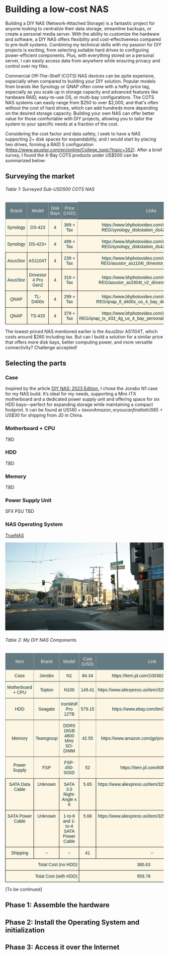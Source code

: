 # Building a low-cost NAS
[//]: <> (https://paperhive.org/help/markdown)
Building a DIY NAS (Network-Attached Storage) is a fantastic project for anyone looking to centralize their data storage, streamline backups, or create a personal media server. With the ability to customize the hardware and software, a DIY NAS offers flexibility and cost-effectiveness compared to pre-built systems. Combining my technical skills with my passion for DIY projects is exciting, from selecting suitable hard drives to configuring power-efficient components. Plus, with everything stored on a personal server, I can easily access data from anywhere while ensuring privacy and control over my files.

Commercial Off-The-Shelf (COTS) NAS devices can be quite expensive, especially when compared to building your DIY solution. Popular models from brands like Synology or QNAP often come with a hefty price tag, especially as you scale up in storage capacity and advanced features like hardware RAID, easy-to-use OS, or multi-bay configurations. The COTS NAS systems can easily range from $250 to over $2,000, and that's often without the cost of hard drives, which can add hundreds more depending on the desired storage capacity. Building your own NAS can offer better value for those comfortable with DIY projects, allowing you to tailor the system to your specific needs at a fraction of the cost.

Considering the cost factor and data safety, I seek to have a NAS supporting 2+ disk spaces for expandability, and I would start by placing two drives, forming a RAID 5 configuration (https://www.asustor.com/en/online/College_topic?topic=352). After a brief survey, I found the 4-Bay COTS products under US$500 can be summarized below: 

## Surveying the market
###### Table 1: Surveyed Sub-USD500 COTS NAS
<style type="text/css">
.tg  {border-collapse:collapse;border-color:#93a1a1;border-spacing:0;}
.tg td{background-color:#fdf6e3;border-color:#93a1a1;border-style:solid;border-width:1px;color:#002b36;
  font-family:Arial, sans-serif;font-size:14px;overflow:hidden;padding:10px 5px;word-break:normal;}
.tg th{background-color:#657b83;border-color:#93a1a1;border-style:solid;border-width:1px;color:#fdf6e3;
  font-family:Arial, sans-serif;font-size:14px;font-weight:normal;overflow:hidden;padding:10px 5px;word-break:normal;}
.tg .tg-9wq8{border-color:inherit;text-align:center;vertical-align:middle}
.tg .tg-nrix{text-align:center;vertical-align:middle}
</style>
<table class="tg"><thead>
  <tr>
    <th class="tg-9wq8">Brand</th>
    <th class="tg-9wq8">Model</th>
    <th class="tg-9wq8">Disk Bays</th>
    <th class="tg-9wq8">Price (USD)</th>
    <th class="tg-nrix">Links</th>
  </tr></thead>
<tbody>
  <tr>
    <td class="tg-9wq8">Synology</td>
    <td class="tg-9wq8">DS-423</td>
    <td class="tg-9wq8">4</td>
    <td class="tg-9wq8">369 + Tax</td>
    <td class="tg-nrix">https://www.bhphotovideo.com/c/product/1767280-REG/synology_diskstation_ds423_4_bay_nas.html</td>
  </tr>
  <tr>
    <td class="tg-9wq8">Synology</td>
    <td class="tg-9wq8">DS-423+</td>
    <td class="tg-9wq8">4</td>
    <td class="tg-9wq8">499 + Tax</td>
    <td class="tg-nrix">https://www.bhphotovideo.com/c/product/1757288-REG/synology_diskstation_ds423_4_bay_nas.html</td>
  </tr>
  <tr>
    <td class="tg-nrix">AsusStor</td>
    <td class="tg-nrix">AS1104T</td>
    <td class="tg-nrix">4</td>
    <td class="tg-nrix">239 + Tax</td>
    <td class="tg-nrix">https://www.bhphotovideo.com/c/product/1652766-REG/asustor_as1104t_drivestor_4_4_bay_nas.html</td>
  </tr>
  <tr>
    <td class="tg-nrix">AsusStor</td>
    <td class="tg-nrix">Drivestor 4 Pro Gen2</td>
    <td class="tg-nrix">4</td>
    <td class="tg-nrix">319 + Tax</td>
    <td class="tg-nrix">https://www.bhphotovideo.com/c/product/1801856-REG/asustor_as3304t_v2_drivestor_2_pro_gen2.html</td>
  </tr>
  <tr>
    <td class="tg-nrix">QNAP</td>
    <td class="tg-nrix">TL-D400s</td>
    <td class="tg-nrix">4</td>
    <td class="tg-nrix">299 + Tax</td>
    <td class="tg-nrix">https://www.bhphotovideo.com/c/product/1556654-REG/qnap_tl_d400s_us_4_bay_desktop_sata_jbod.html</td>
  </tr>
  <tr>
    <td class="tg-nrix">QNAP</td>
    <td class="tg-nrix">TS-433</td>
    <td class="tg-nrix">4</td>
    <td class="tg-nrix">379 + Tax</td>
    <td class="tg-nrix">https://www.bhphotovideo.com/c/product/1722875-REG/qnap_ts_433_4g_us_4_bay_personal_cloud_nas_backup_data.html</td>
  </tr>
</tbody></table>

The lowest-priced NAS mentioned earlier is the AsusStor AS1104T, which costs around $260 including tax. But can I build a solution for a similar price that offers more disk bays, better computing power, and more versatile connectivity? Challenge accepted!

## Selecting the parts
### Case
Inspired by the article [DIY NAS: 2023 Edition](https://blog.briancmoses.com/2023/03/diy-nas-2023-edition.html), I chose the Jonsbo N1 case for my NAS build. It’s ideal for my needs, supporting a Mini-ITX motherboard and a dedicated power supply unit and offering space for six HDD bays—perfect for expanding storage while maintaining a compact footprint. It can be found at US$140 + tax on Amazon, or you can find it at US$85 + US$30 for shipping from JD in China. 

### Motherboard + CPU
TBD

### HDD 
TBD

### Memory 
TBD

### Power Supply Unit
SFX PSU TBD

### NAS Operating System
[TrueNAS](https://www.truenas.com/)

![placeholder picture](/pics/placeholder/DSC03271.JPG)

###### Table 2: My DIY NAS Components
<style type="text/css">
.tg  {border-collapse:collapse;border-spacing:0;}
.tg td{border-color:black;border-style:solid;border-width:1px;font-family:Arial, sans-serif;font-size:14px;
  overflow:hidden;padding:10px 5px;word-break:normal;}
.tg th{border-color:black;border-style:solid;border-width:1px;font-family:Arial, sans-serif;font-size:14px;
  font-weight:normal;overflow:hidden;padding:10px 5px;word-break:normal;}
.tg .tg-9wq8{border-color:inherit;text-align:center;vertical-align:middle}
.tg .tg-baqh{text-align:center;vertical-align:top}
.tg .tg-lqy6{text-align:right;vertical-align:top}
</style>
<table class="tg"><thead>
  <tr>
    <th class="tg-9wq8">Item</th>
    <th class="tg-9wq8">Brand</th>
    <th class="tg-9wq8">Model</th>
    <th class="tg-9wq8">Cost (USD)</th>
    <th class="tg-9wq8">Link</th>
  </tr></thead>
<tbody>
  <tr>
    <td class="tg-9wq8">Case</td>
    <td class="tg-9wq8">Jonsbo</td>
    <td class="tg-9wq8">N1</td>
    <td class="tg-9wq8">84.34</td>
    <td class="tg-9wq8">https://item.jd.com/10038246252061.html</td>
  </tr>
  <tr>
    <td class="tg-9wq8">Motherboard + CPU</td>
    <td class="tg-9wq8">Topton</td>
    <td class="tg-9wq8">N100</td>
    <td class="tg-9wq8">149.41</td>
    <td class="tg-9wq8">https://www.aliexpress.us/item/3256807568353576.html</td>
  </tr>
  <tr>
    <td class="tg-9wq8">HDD</td>
    <td class="tg-9wq8">Seagate</td>
    <td class="tg-9wq8">IronWolf Pro 12TB</td>
    <td class="tg-9wq8">579.15</td>
    <td class="tg-9wq8">https://www.ebay.com/itm/355874423254</td>
  </tr>
  <tr>
    <td class="tg-9wq8">Memory</td>
    <td class="tg-9wq8">Teamgroup</td>
    <td class="tg-9wq8">DDR5 16GB 4800 MHz SO-DIMM</td>
    <td class="tg-9wq8">42.55</td>
    <td class="tg-9wq8">https://www.amazon.com/gp/product/B09X1WVTHS/</td>
  </tr>
  <tr>
    <td class="tg-9wq8">Power Supply</td>
    <td class="tg-9wq8">FSP</td>
    <td class="tg-9wq8">FSP-450-50SD</td>
    <td class="tg-9wq8">52</td>
    <td class="tg-9wq8">https://item.jd.com/6060172.html</td>
  </tr>
  <tr>
    <td class="tg-baqh">SATA Data Cable</td>
    <td class="tg-baqh">Unknown</td>
    <td class="tg-baqh">SATA 3.0 Right-Angle x 6</td>
    <td class="tg-baqh">5.65</td>
    <td class="tg-baqh">https://www.aliexpress.us/item/3256806110307142.html</td>
  </tr>
  <tr>
    <td class="tg-baqh">SATA Power Cable</td>
    <td class="tg-baqh">Unknown</td>
    <td class="tg-baqh">1-to-6 and 1-to-4 SATA Power Cable</td>
    <td class="tg-baqh">5.68</td>
    <td class="tg-baqh">https://www.aliexpress.us/item/3256805375848315.html</td>
  </tr>
  <tr>
    <td class="tg-baqh">Shipping</td>
    <td class="tg-baqh">--</td>
    <td class="tg-baqh">--</td>
    <td class="tg-baqh">41</td>
    <td class="tg-baqh">--</td>
  </tr>
  <tr>
    <td class="tg-lqy6" colspan="3">Total Cost (no HDD)</td>
    <td class="tg-baqh" colspan="2">380.63</td>
  </tr>
  <tr>
    <td class="tg-lqy6" colspan="3">Total Cost (with HDD)</td>
    <td class="tg-baqh" colspan="2">959.78</td>
  </tr>
</tbody></table>
[To be continued]

## Phase 1: Assemble the hardware

## Phase 2: Install the Operating System and initialization

## Phase 3: Access it over the Internet
